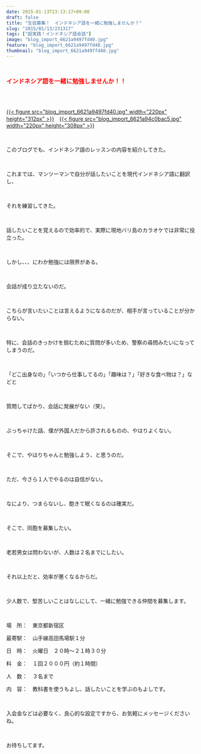 ```yaml
---
date: 2015-01-13T23:13:17+09:00
draft: false
title: "生徒募集！　インドネシア語を一緒に勉強しませんか？"
slug: "2015/01/13/231317"
tags: ["超実践！インドネシア語会話"]
image: "blog_import_6621a9497fd40.jpg"
feature: "blog_import_6621a9497fd40.jpg"
thumbnail: "blog_import_6621a9497fd40.jpg"
---
```

<br/><p><font color="#ff0000" size="3"><strong>インドネシア語を一緒に勉強しませんか！！</strong></font></p><br/><p><br/><a href="blog_import_6621a94ab0ebb.jpg">{{< figure src="blog_import_6621a9497fd40.jpg" width="220px" height="312px" >}}</a>　<a href="blog_import_6621a94d595ae.jpg">{{< figure src="blog_import_6621a94c0bac5.jpg" width="220px" height="308px" >}}</a><br/></p><br/><p>このブログでも、インドネシア語のレッスンの内容を紹介してきた。</p><br/><p>これまでは、マンツーマンで自分が話したいことを現代インドネシア語に翻訳し、</p><br/><p>それを練習してきた。</p><br/><p>話したいことを覚えるので効率的で、実際に現地バリ島のカラオケでは非常に役立った。</p><br/><p>しかし、、、にわか勉強には限界がある。</p><br/><p>会話が成り立たないのだ。</p><br/><p>こちらが言いたいことは言えるようになるのだが、相手が言っていることが分からない。</p><br/><p>特に、会話のきっかけを掴むために質問が多いため、警察の尋問みたいになってしまうのだ。</p><br/><p>「どこ出身なの」「いつから仕事してるの」「趣味は？」「好きな食べ物は？」などと</p><br/><p>質問してばかり、会話に発展がない（笑）。</p><br/><p>ぶっちゃけた話、僕が外国人だから許されるものの、やはりよくない。</p><br/><p>そこで、やはりちゃんと勉強しよう、と思うのだ。</p><br/><p>ただ、今さら１人でやるのは自信がない。</p><br/><p>なにより、つまらないし、飽きて眠くなるのは確実だ。</p><br/><p>そこで、同胞を募集したい。</p><br/><p>老若男女は問わないが、人数は２名までにしたい。</p><br/><p>それ以上だと、効率が悪くなるからだ。</p><br/><p>少人数で、堅苦しいことはなしにして、一緒に勉強できる仲間を募集します。</p><br/><p>場　所：　東京都新宿区<br/></p><p>最寄駅：　山手線高田馬場駅１分<br/></p><p>日　時：　火曜日　２０時～２１時３０分<br/></p><p>料　金：　１回２０００円（約１時間）<br/></p><p>人　数：　３名まで<br/></p><p>内　容：　教科書を使うもよし、話したいことを学ぶのもよしです。</p><br/><p>入会金などは必要なく、良心的な設定ですから、お気軽にメッセージくださいね。</p><br/><p>お待ちしてます。<br/></p><br/><br/>

